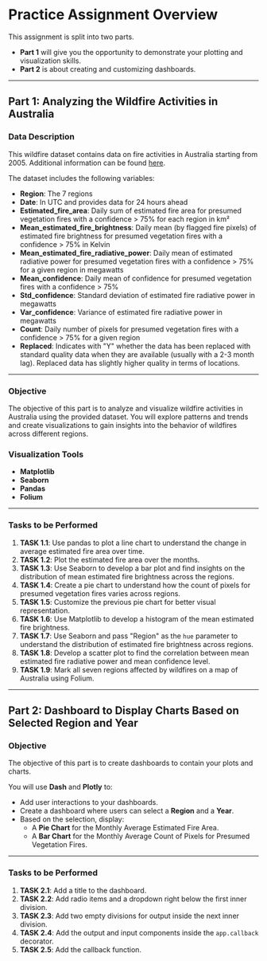# Practice Assignment Overview

This assignment is split into two parts.  
- **Part 1** will give you the opportunity to demonstrate your plotting and visualization skills.  
- **Part 2** is about creating and customizing dashboards.  

---

## Part 1: Analyzing the Wildfire Activities in Australia

### **Data Description**
This wildfire dataset contains data on fire activities in Australia starting from 2005. Additional information can be found [here](#).  

The dataset includes the following variables:  
- **Region**: The 7 regions  
- **Date**: In UTC and provides data for 24 hours ahead  
- **Estimated_fire_area**: Daily sum of estimated fire area for presumed vegetation fires with a confidence > 75% for each region in km²  
- **Mean_estimated_fire_brightness**: Daily mean (by flagged fire pixels) of estimated fire brightness for presumed vegetation fires with a confidence > 75% in Kelvin  
- **Mean_estimated_fire_radiative_power**: Daily mean of estimated radiative power for presumed vegetation fires with a confidence > 75% for a given region in megawatts  
- **Mean_confidence**: Daily mean of confidence for presumed vegetation fires with a confidence > 75%  
- **Std_confidence**: Standard deviation of estimated fire radiative power in megawatts  
- **Var_confidence**: Variance of estimated fire radiative power in megawatts  
- **Count**: Daily number of pixels for presumed vegetation fires with a confidence > 75% for a given region  
- **Replaced**: Indicates with "Y" whether the data has been replaced with standard quality data when they are available (usually with a 2-3 month lag). Replaced data has slightly higher quality in terms of locations.

---

### **Objective**
The objective of this part is to analyze and visualize wildfire activities in Australia using the provided dataset. You will explore patterns and trends and create visualizations to gain insights into the behavior of wildfires across different regions.

### **Visualization Tools**
- **Matplotlib**  
- **Seaborn**  
- **Pandas**  
- **Folium**  

---

### **Tasks to be Performed**
1. **TASK 1.1**: Use pandas to plot a line chart to understand the change in average estimated fire area over time.  
2. **TASK 1.2**: Plot the estimated fire area over the months.  
3. **TASK 1.3**: Use Seaborn to develop a bar plot and find insights on the distribution of mean estimated fire brightness across the regions.  
4. **TASK 1.4**: Create a pie chart to understand how the count of pixels for presumed vegetation fires varies across regions.  
5. **TASK 1.5**: Customize the previous pie chart for better visual representation.  
6. **TASK 1.6**: Use Matplotlib to develop a histogram of the mean estimated fire brightness.  
7. **TASK 1.7**: Use Seaborn and pass "Region" as the `hue` parameter to understand the distribution of estimated fire brightness across regions.  
8. **TASK 1.8**: Develop a scatter plot to find the correlation between mean estimated fire radiative power and mean confidence level.  
9. **TASK 1.9**: Mark all seven regions affected by wildfires on a map of Australia using Folium.

---

## Part 2: Dashboard to Display Charts Based on Selected Region and Year

### **Objective**
The objective of this part is to create dashboards to contain your plots and charts.  

You will use **Dash** and **Plotly** to:  
- Add user interactions to your dashboards.  
- Create a dashboard where users can select a **Region** and a **Year**.  
- Based on the selection, display:  
  - A **Pie Chart** for the Monthly Average Estimated Fire Area.  
  - A **Bar Chart** for the Monthly Average Count of Pixels for Presumed Vegetation Fires.  

---

### **Tasks to be Performed**
1. **TASK 2.1**: Add a title to the dashboard.  
2. **TASK 2.2**: Add radio items and a dropdown right below the first inner division.  
3. **TASK 2.3**: Add two empty divisions for output inside the next inner division.  
4. **TASK 2.4**: Add the output and input components inside the `app.callback` decorator.  
5. **TASK 2.5**: Add the callback function.  


